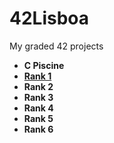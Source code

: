 # 42Lisboa
My graded 42 projects

* **C Piscine**
* [**Rank 1**](https://github.com/WudDoo/42Lisboa/tree/main/Rank%201)
* **Rank 2**
* **Rank 3**
* **Rank 4**
* **Rank 5**
* **Rank 6**
